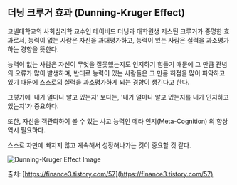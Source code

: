 ## 더닝 크루거 효과 (Dunning-Kruger Effect)

코넬대학교의 사회심리학 교수인 데이비드 더닝과 대학원생 저스틴 크루거가 증명한 효과로서, 능력이 없는 사람은 자신을 과대평가하고, 능력이 있는 사람은 실력을 과소평가하는 경향을 뜻한다.

능력이 없는 사람은 자신이 무엇을 잘못했는지도 인지하기 힘들기 때문에 그 만큼 관념의 오류가 많이 발생하며, 반대로 능력이 있는 사람들은 그 만큼 허점을 많이 파악하고 있기 때문에 스스로의 실력을 과소평가하게 되는 경향이 생긴다고 한다.

그렇기에 '내가 얼마나 알고 있는지' 보다는, '내가 얼마나 알고 있는지를 내가 인지하고 있는지'가 중요하다.

또한, 자신을 객관화하여 볼 수 있는 사고 능력인 메타 인지(Meta-Cognition) 의 향상 역시 필요하다.

스스로 자만에 빠지지 않고 계속해서 성장해나가는 것이 중요할 것 같다.


![Dunning-Kruger Effect Image](https://t1.daumcdn.net/cfile/tistory/26170237558287142F)

출처: [https://finance3.tistory.com/57](https://finance3.tistory.com/57)

